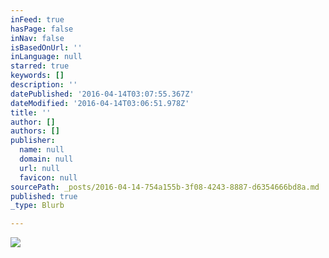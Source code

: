 ```yaml
---
inFeed: true
hasPage: false
inNav: false
isBasedOnUrl: ''
inLanguage: null
starred: true
keywords: []
description: ''
datePublished: '2016-04-14T03:07:55.367Z'
dateModified: '2016-04-14T03:06:51.978Z'
title: ''
author: []
authors: []
publisher:
  name: null
  domain: null
  url: null
  favicon: null
sourcePath: _posts/2016-04-14-754a155b-3f08-4243-8887-d6354666bd8a.md
published: true
_type: Blurb

---
```

![](https://s3-us-west-2.amazonaws.com/the-grid-img/p/ba62cbe2e8bd9280fc3768ba071e5425c46c3861.png)